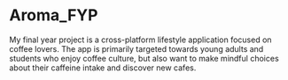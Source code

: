 # Aroma_FYP
My final year project is a cross-platform lifestyle application focused on coffee lovers. The app is primarily targeted towards young adults and students who enjoy coffee culture, but also want to make mindful choices about their caffeine intake and discover new cafes.


